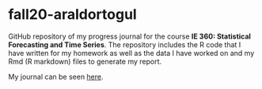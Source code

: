 # fall20-araldortogul

GitHub repository of my progress journal for the course **IE 360: Statistical Forecasting and Time Series**.
The repository includes the R code that I have written for my homework as well as the data I have worked on and my Rmd (R markdown) files to generate my report.

My journal can be seen [here](https://bu-ie-360.github.io/fall20-araldortogul/).
